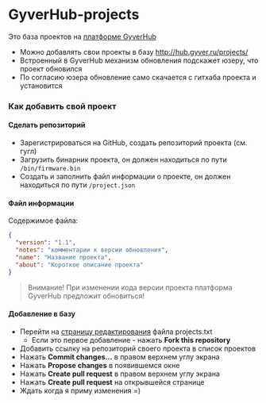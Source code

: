 # GyverHub-projects
Это база проектов на [платформе GyverHub](https://github.com/GyverLibs/GyverHub)
- Можно добавлять свои проекты в базу http://hub.gyver.ru/projects/
- Встроенный в GyverHub механизм обновления подскажет юзеру, что проект обновился
- По согласию юзера обновление само скачается с гитхаба проекта и установится

### Как добавить свой проект
#### Сделать репозиторий
- Зарегистрироваться на GitHub, создать репозиторий проекта (см. гугл)
- Загрузить бинарник проекта, он должен находиться по пути `/bin/firmware.bin`
- Создать и заполнить файл информации о проекте, он должен находиться по пути `/project.json`

#### Файл информации
Содержимое файла:
```json
{
  "version": "1.1",
  "notes": "комментарии к версии обновления",
  "name": "Название проекта",
  "about": "Короткое описание проекта"
}
```

> Внимание! При изменении кода версии проекта платформа GyverHub предложит обновиться!

#### Добавление в базу
- Перейти на [страницу редактирования](https://github.com/GyverLibs/GyverHub-projects/edit/main/projects.txt) файла projects.txt
    - Если это первое добавление - нажать **Fork this repository**
- Добавить ссылку на репозиторий своего проекта в список проектов
- Нажать **Commit changes...** в правом верхнем углу экрана
- Нажать **Propose changes** в появившемся окне
- Нажать **Create pull request** в правом верхнем углу экрана
- Нажать **Create pull request** на открывшейся странице
- Ждать когда я приму изменения =)
